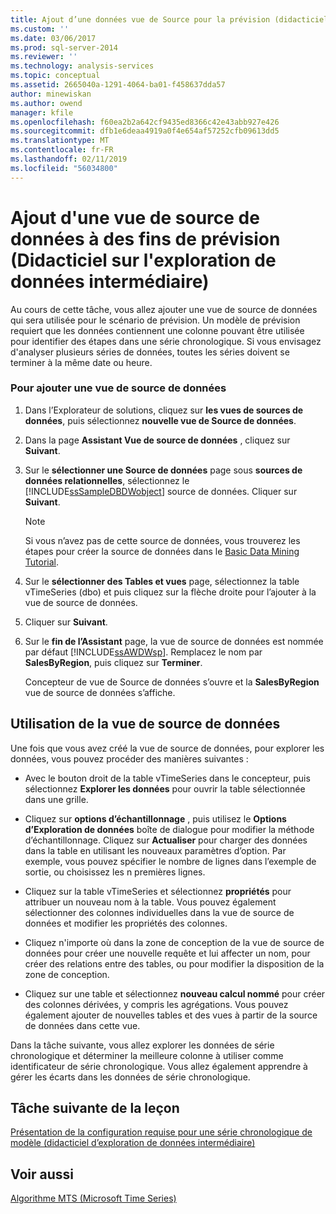 ```yaml
---
title: Ajout d’une données vue de Source pour la prévision (didacticiel d’exploration de données intermédiaire) | Microsoft Docs
ms.custom: ''
ms.date: 03/06/2017
ms.prod: sql-server-2014
ms.reviewer: ''
ms.technology: analysis-services
ms.topic: conceptual
ms.assetid: 2665040a-1291-4064-ba01-f458637dda57
author: minewiskan
ms.author: owend
manager: kfile
ms.openlocfilehash: f60ea2b2a642cf9435ed8366c42e43abb927e426
ms.sourcegitcommit: dfb1e6deaa4919a0f4e654af57252cfb09613dd5
ms.translationtype: MT
ms.contentlocale: fr-FR
ms.lasthandoff: 02/11/2019
ms.locfileid: "56034800"
---
```

# <a name="adding-a-data-source-view-for-forecasting-intermediate-data-mining-tutorial"></a>Ajout d'une vue de source de données à des fins de prévision (Didacticiel sur l'exploration de données intermédiaire)
  Au cours de cette tâche, vous allez ajouter une vue de source de données qui sera utilisée pour le scénario de prévision. Un modèle de prévision requiert que les données contiennent une colonne pouvant être utilisée pour identifier des étapes dans une série chronologique. Si vous envisagez d'analyser plusieurs séries de données, toutes les séries doivent se terminer à la même date ou heure.  
  
### <a name="to-add-a-data-source-view"></a>Pour ajouter une vue de source de données  
  
1.  Dans l’Explorateur de solutions, cliquez sur **les vues de sources de données**, puis sélectionnez **nouvelle vue de Source de données**.  
  
2.  Dans la page **Assistant Vue de source de données** , cliquez sur **Suivant**.  
  
3.  Sur le **sélectionner une Source de données** page sous **sources de données relationnelles**, sélectionnez le [!INCLUDE[ssSampleDBDWobject](../includes/sssampledbdwobject-md.md)] source de données. Cliquer sur **Suivant**.  
  
    > [!NOTE]  
    >  Si vous n’avez pas de cette source de données, vous trouverez les étapes pour créer la source de données dans le [Basic Data Mining Tutorial](../../2014/tutorials/basic-data-mining-tutorial.md).  
  
4.  Sur le **sélectionner des Tables et vues** page, sélectionnez la table vTimeSeries (dbo) et puis cliquez sur la flèche droite pour l’ajouter à la vue de source de données.  
  
5.  Cliquer sur **Suivant**.  
  
6.  Sur le **fin de l’Assistant** page, la vue de source de données est nommée par défaut [!INCLUDE[ssAWDWsp](../includes/ssawdwsp-md.md)]. Remplacez le nom par **SalesByRegion**, puis cliquez sur **Terminer**.  
  
     Concepteur de vue de Source de données s’ouvre et la **SalesByRegion** vue de source de données s’affiche.  
  
## <a name="working-with-the-data-source-view"></a>Utilisation de la vue de source de données  
 Une fois que vous avez créé la vue de source de données, pour explorer les données, vous pouvez procéder des manières suivantes :  
  
-   Avec le bouton droit de la table vTimeSeries dans le concepteur, puis sélectionnez **Explorer les données** pour ouvrir la table sélectionnée dans une grille.  
  
-   Cliquez sur **options d’échantillonnage** , puis utilisez le **Options d’Exploration de données** boîte de dialogue pour modifier la méthode d’échantillonnage. Cliquez sur **Actualiser** pour charger des données dans la table en utilisant les nouveaux paramètres d’option. Par exemple, vous pouvez spécifier le nombre de lignes dans l’exemple de sortie, ou choisissez les n premières lignes.  
  
-   Cliquez sur la table vTimeSeries et sélectionnez **propriétés** pour attribuer un nouveau nom à la table. Vous pouvez également sélectionner des colonnes individuelles dans la vue de source de données et modifier les propriétés des colonnes.  
  
-   Cliquez n'importe où dans la zone de conception de la vue de source de données pour créer une nouvelle requête et lui affecter un nom, pour créer des relations entre des tables, ou pour modifier la disposition de la zone de conception.  
  
-   Cliquez sur une table et sélectionnez **nouveau calcul nommé** pour créer des colonnes dérivées, y compris les agrégations. Vous pouvez également ajouter de nouvelles tables et des vues à partir de la source de données dans cette vue.  
  
 Dans la tâche suivante, vous allez explorer les données de série chronologique et déterminer la meilleure colonne à utiliser comme identificateur de série chronologique. Vous allez également apprendre à gérer les écarts dans les données de série chronologique.  
  
## <a name="next-task-in-lesson"></a>Tâche suivante de la leçon  
 [Présentation de la configuration requise pour une série chronologique de modèle &#40;didacticiel d’exploration de données intermédiaire&#41;](../../2014/tutorials/time-series-model-requirements-intermediate-data-mining-tutorial.md)  
  
## <a name="see-also"></a>Voir aussi  
 [Algorithme MTS (Microsoft Time Series)](../../2014/analysis-services/data-mining/microsoft-time-series-algorithm.md)  
  
  
